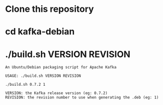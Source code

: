 # Clone this repository
# cd kafka-debian
# ./build.sh VERSION REVISION

```
An Ubuntu/Debian packaging script for Apache Kafka

USAGE: ./build.sh VERSION REVISION

./build.sh 0.7.2 1

VERSION: the Kafka release version (eg: 0.7.2)
REVISION: the revision number to use when generating the .deb (eg: 1)
```
